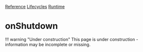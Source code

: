 <div class="pmwdoc-reference-breadcrumbs">
<a href="../../../">Reference</a>
<a href="../../">Lifecycles</a>
<a href="../">Runtime</a>
</div>

# onShutdown

!!! warning "Under construction"
    This page is under construction - information may be incomplete or missing.

